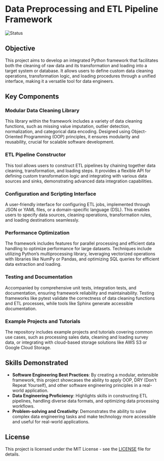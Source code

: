 # Data Preprocessing and ETL Pipeline Framework

![Status](https://img.shields.io/badge/status-work_in_progress-yellow.svg)

## Objective
This project aims to develop an integrated Python framework that facilitates both the cleaning of raw data and its transformation and loading into a target system or database. It allows users to define custom data cleaning operations, transformation logic, and loading procedures through a unified interface, making it a versatile tool for data engineers.

## Key Components

### Modular Data Cleaning Library
This library within the framework includes a variety of data cleaning functions, such as missing value imputation, outlier detection, normalization, and categorical data encoding. Designed using Object-Oriented Programming (OOP) principles, it ensures modularity and reusability, crucial for scalable software development.

### ETL Pipeline Constructor
This tool allows users to construct ETL pipelines by chaining together data cleaning, transformation, and loading steps. It provides a flexible API for defining custom transformation logic and integrating with various data sources and sinks, demonstrating advanced data integration capabilities.

### Configuration and Scripting Interface
A user-friendly interface for configuring ETL jobs, implemented through JSON or YAML files, or a domain-specific language (DSL). This enables users to specify data sources, cleaning operations, transformation rules, and loading destinations seamlessly.

### Performance Optimization
The framework includes features for parallel processing and efficient data handling to optimize performance for large datasets. Techniques include utilizing Python’s multiprocessing library, leveraging vectorized operations with libraries like NumPy or Pandas, and optimizing SQL queries for efficient data extraction and loading.

### Testing and Documentation
Accompanied by comprehensive unit tests, integration tests, and documentation, ensuring framework reliability and maintainability. Testing frameworks like pytest validate the correctness of data cleaning functions and ETL processes, while tools like Sphinx generate accessible documentation.

### Example Projects and Tutorials
The repository includes example projects and tutorials covering common use cases, such as processing sales data, cleaning and loading survey data, or integrating with cloud-based storage solutions like AWS S3 or Google Cloud Storage.

## Skills Demonstrated

- **Software Engineering Best Practices**: By creating a modular, extensible framework, this project showcases the ability to apply OOP, DRY (Don't Repeat Yourself), and other software engineering principles in a real-world application.
- **Data Engineering Proficiency**: Highlights skills in constructing ETL pipelines, handling diverse data formats, and optimizing data processing workflows.
- **Problem-solving and Creativity**: Demonstrates the ability to solve complex data engineering tasks and make technology more accessible and useful for real-world applications.

## License
This project is licensed under the MIT License - see the [LICENSE](LICENSE) file for details.


